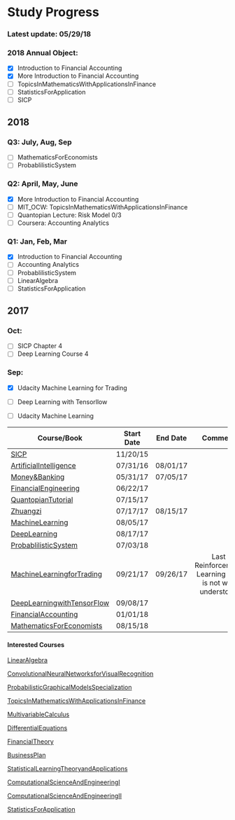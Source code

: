 Study Progress
===
### Latest update: 05/29/18

### 2018 Annual Object:
- [X] Introduction to Financial Accounting
- [X] More Introduction to Financial Accounting
- [ ] TopicsInMathematicsWithApplicationsInFinance
- [ ] StatisticsForApplication
- [ ] SICP

## 2018
### Q3: July, Aug, Sep
- [ ] MathematicsForEconomists
- [ ] ProbablilisticSystem

### Q2: April, May, June
- [X] More Introduction to Financial Accounting
- [ ] MIT_OCW: TopicsInMathematicsWithApplicationsInFinance
- [ ] Quantopian Lecture: Risk Model 0/3
- [ ] Coursera: Accounting Analytics

### Q1: Jan, Feb, Mar
- [X] Introduction to Financial Accounting
- [ ] Accounting Analytics
- [ ] ProbablilisticSystem
- [ ] LinearAlgebra
- [ ] StatisticsForApplication

## 2017
### Oct:
- [ ] SICP Chapter 4
- [ ] Deep Learning Course 4

### Sep:
- [x] Udacity Machine Learning for Trading
- [ ] Deep Learning with Tensorllow
- [ ] Udacity Machine Learning



|Course/Book       |  Start Date  |  End Date  |     Comment     |
|------------------|:------------:|:----------:|:---------------:|
|[SICP](https://github.com/CrazyAlvaro/6.001-SICP)|11/20/15|     |          |
|[ArtificialIntelligence](https://github.com/CrazyAlvaro/6.034-Artificial-Intelligence)|07/31/16|08/01/17|          |
|[Money&Banking](https://github.com/CrazyAlvaro/Course-Study/tree/master/MoneyBanking)|05/31/17|07/05/17|          |
|[FinancialEngineering](https://github.com/CrazyAlvaro/Course-Study/tree/master/FinancialEngineering)|06/22/17|||
|[QuantopianTutorial](https://github.com/CrazyAlvaro/Course-Study/tree/master/Quantopian)|07/15/17|||
|[Zhuangzi](https://github.com/CrazyAlvaro/Course-Study/tree/master/Zhuangzi)|07/17/17|08/15/17||
|[MachineLearning](https://github.com/CrazyAlvaro/Course-Study/tree/master/MachineLearning)|08/05/17|||
|[DeepLearning](https://github.com/CrazyAlvaro/Course-Study/tree/master/DeepLearning)|08/17/17|||
|[ProbablilisticSystem](https://github.com/CrazyAlvaro/Course-Study/tree/master/ProbablilisticSystem)|07/03/18|||
|[MachineLearningforTrading](https://github.com/CrazyAlvaro/Course-Study/tree/master/MachineLearningforTrading)|09/21/17|09/26/17|Last Reinforcement Learning part is not well understood|
|[DeepLearningwithTensorFlow](https://github.com/CrazyAlvaro/Course-Study/tree/master/DeepLearningwithTensorFlow)|09/08/17|||
|[FinancialAccounting](https://github.com/CrazyAlvaro/Course-Study/tree/master/FinancialAccountingSeries)|01/01/18|||
|[MathematicsForEconomists](https://github.com/CrazyAlvaro/Course-Study/tree/master/MathematicsForEconomists)|08/15/18|||


#### Interested Courses
[LinearAlgebra](https://ocw.mit.edu/courses/mathematics/18-06-linear-algebra-spring-2010/)

[ConvolutionalNeuralNetworksforVisualRecognition](http://cs231n.stanford.edu/)

[ProbabilisticGraphicalModelsSpecialization](https://www.coursera.org/courses?languages=en&query=probability+graphical+model)

[TopicsInMathematicsWithApplicationsInFinance](https://ocw.mit.edu/courses/mathematics/18-s096-topics-in-mathematics-with-applications-in-finance-fall-2013/index.htm)

[MultivariableCalculus](http://ocw2.mit.edu/courses/mathematics/18-02-multivariable-calculus-fall-2007/index.htm)

[DifferentialEquations](http://ocw2.mit.edu/courses/mathematics/18-03-differential-equations-spring-2010/index.htm)

[FinancialTheory](https://ocw.mit.edu/courses/sloan-school-of-management/15-401-finance-theory-i-fall-2008/index.htm)

[BusinessPlan](https://ocw.mit.edu/courses/sloan-school-of-management/15-s21-nuts-and-bolts-of-business-plans-january-iap-2014/index.htm)

[StatisticalLearningTheoryandApplications](http://www.mit.edu/~9.520/fall17/)

[ComputationalScienceAndEngineeringI](https://ocw.mit.edu/courses/mathematics/18-085-computational-science-and-engineering-i-fall-2008/index.htm)

[ComputationalScienceAndEngineeringII](https://ocw.mit.edu/courses/mathematics/18-086-mathematical-methods-for-engineers-ii-spring-2006/index.htm)

[StatisticsForApplication](https://ocw.mit.edu/courses/mathematics/18-650-statistics-for-applications-fall-2016/index.htm)
